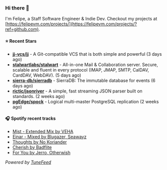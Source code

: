 ### Hi there 👋

I'm Felipe, a Staff Software Engineer & Indie Dev. Checkout my projects at [https://felipevm.com/projects/](https://felipevm.com/projects/?ref=github.com).

#### ⭐ Recent Stars
- **[jj-vcs/jj](https://github.com/jj-vcs/jj)** - A Git-compatible VCS that is both simple and powerful (3 days ago)
- **[stalwartlabs/stalwart](https://github.com/stalwartlabs/stalwart)** - All-in-one Mail &amp; Collaboration server. Secure, scalable and fluent in every protocol (IMAP, JMAP, SMTP, CalDAV, CardDAV, WebDAV). (5 days ago)
- **[sierra-db/sierradb](https://github.com/sierra-db/sierradb)** - SierraDB: The immutable database for events (6 days ago)
- **[rictic/jsonriver](https://github.com/rictic/jsonriver)** - A simple, fast streaming JSON parser built on standards. (2 weeks ago)
- **[pgEdge/spock](https://github.com/pgEdge/spock)** - Logical multi-master PostgreSQL replication (2 weeks ago)

#### 🎧 Spotify recent tracks
- [Mist - Extended Mix by VEHA](https://open.spotify.com/track/0ZvAgkISHK6JNBsDJ42rLz)
- [Einar - Mixed by Blugazer, Seawayz](https://open.spotify.com/track/1X08MIFuhUyfX0c0nwSLwJ)
- [Thoughts by No Koriander](https://open.spotify.com/track/78LPcwbCJCfUbOtBGDjAus)
- [Cherish by Badflite](https://open.spotify.com/track/4ZYL4h2sQEWVBXoSuLcMEA)
- [For You by Jerro, Otherwish](https://open.spotify.com/track/07hrk9dON2OJTGwNmF0EPL)

_Powered by [TuneFeed](https://tunefeed.app?ref=github.com)_
